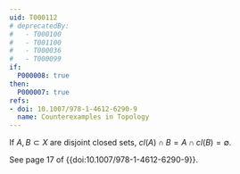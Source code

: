 ```yaml
---
uid: T000112
# deprecatedBy:
#   - T000100
#   - T001100
#   - T000036
#   - T000099
if:
  P000008: true
then:
  P000007: true
refs:
- doi: 10.1007/978-1-4612-6290-9
  name: Counterexamples in Topology
---
```


If $A, B \subset X$ are disjoint closed sets, $cl(A) \cap B = A \cap cl(B) = \emptyset$.

See page 17 of {{doi:10.1007/978-1-4612-6290-9}}.
